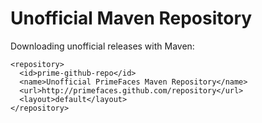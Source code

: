 Unofficial Maven Repository
===========================

Downloading unofficial releases with Maven:

	<repository>
	  <id>prime-github-repo</id>
	  <name>Unofficial PrimeFaces Maven Repository</name>
	  <url>http://primefaces.github.com/repository</url>
	  <layout>default</layout>
	</repository>


